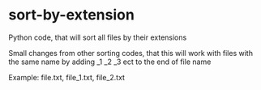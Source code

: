 # sort-by-extension
Python code, that will sort all files by their extensions

Small changes from other sorting codes,
that this will work with files with the same name
by adding _1 _2 _3 ect to the end of file name

Example:
file.txt, file_1.txt, file_2.txt
